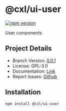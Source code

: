 # @cxl/ui-user 
	
[![npm version](https://badge.fury.io/js/%40cxl%2Fui-user.svg)](https://badge.fury.io/js/%40cxl%2Fui-user)

User components

## Project Details

-   Branch Version: [0.0.1](https://npmjs.com/package/@cxl/ui-user/v/0.0.1)
-   License: GPL-3.0
-   Documentation: [Link](https://cxlio.github.io/cxl/ui-user)
-   Report Issues: [Github](https://github.com/cxlio/cxl/issues)

## Installation

	npm install @cxl/ui-user

